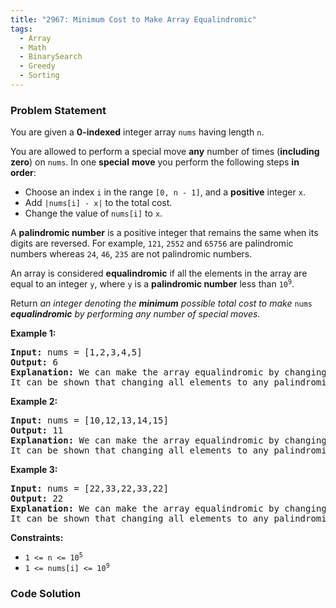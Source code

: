 ```yaml
---
title: "2967: Minimum Cost to Make Array Equalindromic"
tags:
  - Array
  - Math
  - BinarySearch
  - Greedy
  - Sorting
---
```

### Problem Statement

<p>You are given a <strong>0-indexed</strong> integer array <code>nums</code> having length <code>n</code>.</p>

<p>You are allowed to perform a special move <strong>any</strong> number of times (<strong>including zero</strong>) on <code>nums</code>. In one <strong>special</strong> <strong>move</strong> you perform the following steps <strong>in order</strong>:</p>

<ul>
	<li>Choose an index <code>i</code> in the range <code>[0, n - 1]</code>, and a <strong>positive</strong> integer <code>x</code>.</li>
	<li>Add <code>|nums[i] - x|</code> to the total cost.</li>
	<li>Change the value of <code>nums[i]</code> to <code>x</code>.</li>
</ul>

<p>A <strong>palindromic number</strong> is a positive integer that remains the same when its digits are reversed. For example, <code>121</code>, <code>2552</code> and <code>65756</code> are palindromic numbers whereas <code>24</code>, <code>46</code>, <code>235</code> are not palindromic numbers.</p>

<p>An array is considered <strong>equalindromic</strong> if all the elements in the array are equal to an integer <code>y</code>, where <code>y</code> is a <strong>palindromic number</strong> less than <code>10<sup>9</sup></code>.</p>

<p>Return <em>an integer denoting the <strong>minimum</strong> possible total cost to make </em><code>nums</code><em> <strong>equalindromic</strong> by performing any number of special moves.</em></p>


<p><strong class="example">Example 1:</strong></p>

<pre>
<strong>Input:</strong> nums = [1,2,3,4,5]
<strong>Output:</strong> 6
<strong>Explanation:</strong> We can make the array equalindromic by changing all elements to 3 which is a palindromic number. The cost of changing the array to [3,3,3,3,3] using 4 special moves is given by |1 - 3| + |2 - 3| + |4 - 3| + |5 - 3| = 6.
It can be shown that changing all elements to any palindromic number other than 3 cannot be achieved at a lower cost.
</pre>

<p><strong class="example">Example 2:</strong></p>

<pre>
<strong>Input:</strong> nums = [10,12,13,14,15]
<strong>Output:</strong> 11
<strong>Explanation:</strong> We can make the array equalindromic by changing all elements to 11 which is a palindromic number. The cost of changing the array to [11,11,11,11,11] using 5 special moves is given by |10 - 11| + |12 - 11| + |13 - 11| + |14 - 11| + |15 - 11| = 11.
It can be shown that changing all elements to any palindromic number other than 11 cannot be achieved at a lower cost.
</pre>

<p><strong class="example">Example 3:</strong></p>

<pre>
<strong>Input:</strong> nums = [22,33,22,33,22]
<strong>Output:</strong> 22
<strong>Explanation:</strong> We can make the array equalindromic by changing all elements to 22 which is a palindromic number. The cost of changing the array to [22,22,22,22,22] using 2 special moves is given by |33 - 22| + |33 - 22| = 22.
It can be shown that changing all elements to any palindromic number other than 22 cannot be achieved at a lower cost.
</pre>


<p><strong>Constraints:</strong></p>

<ul>
	<li><code>1 &lt;= n &lt;= 10<sup>5</sup></code></li>
	<li><code>1 &lt;= nums[i] &lt;= 10<sup>9</sup></code></li>
</ul>


### Code Solution

```python

```
